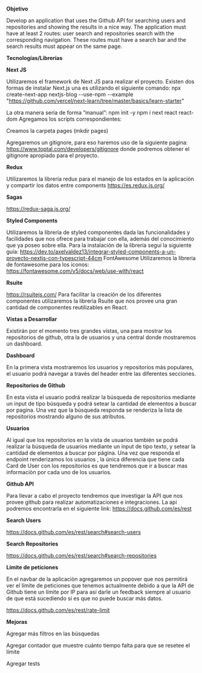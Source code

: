 
**Objetivo**

Develop an application that uses the Github API for searching users and repositories and showing the results in a nice way. The application must have at least 2 routes: user search and repositories search with the corresponding navigation. These routes must have a search bar and the search results must appear on the same page.

**Tecnologías/Librerías**

**Next JS**

Utilizaremos el framework de Next JS para realizar el proyecto. Existen dos formas de instalar Next.js una es utilizando el siguiente comando:
npx create-next-app nextjs-blog --use-npm --example "https://github.com/vercel/next-learn/tree/master/basics/learn-starter"

La otra manera sería de forma “manual”:
npm init -y
npm i next react react-dom
Agregamos los scripts correspondientes:

Creamos la carpeta pages (mkdir pages)

Agregaremos un gitignore, para eso haremos uso de la siguiente pagina: https://www.toptal.com/developers/gitignore donde podremos obtener el gitignore apropiado para el proyecto.

**Redux**

Utilizaremos la librería redux para el manejo de los estados en la aplicaciòn y compartir los datos entre components
https://es.redux.js.org/

**Sagas**

https://redux-saga.js.org/

**Styled Components**

Utilizaremos la librería de styled componentes dada las funcionalidades y facilidades que nos ofrece para trabajar con ella, además del conocimiento que ya poseo sobre ella.
Para la instalación de la librería segui la siguiente guía:
https://dev.to/axelvaldez13/integrar-styled-components-a-un-proyecto-nextjs-con-typescript-44cm
FontAwesome
Utilizaremos la librería de fontawesome para los iconos: 
https://fontawesome.com/v5/docs/web/use-with/react

**Rsuite**

https://rsuitejs.com/
Para facilitar la creación de los diferentes componentes utilizaremos la librerìa Rsuite que nos provee una gran cantidad de componentes reutilizables en React.

**Vistas a Desarrollar**

Existirán por el momento tres grandes vistas, una para mostrar los repositorios de github, otra la de usuarios y una central donde mostraremos un dashboard.

**Dashboard**

En la primera vista mostraremos los usuarios y repositorios más populares, el usuario podrá navegar a través del header entre las diferentes secciones.

**Repositorios de Github**

En esta vista el usuario podrá realizar la búsqueda de repositorios mediante un input de tipo búsqueda y podrá setear la cantidad de elementos a buscar por pagina. Una vez que la búsqueda responda se renderiza la lista de repositorios mostrando alguno de sus atributos.

**Usuarios**

Al igual que los repositorios en la vista de usuarios también se podrá realizar la búsqueda de usuarios mediante un input de tipo texto, y setear la cantidad de elementos a buscar por página. Una vez que responda el endpoint renderizamos los usuarios , la única diferencia que tiene cada Card de User con los repositorios es que tendremos que ir a buscar mas informaciòn por cada uno de los usuarios.

**Github API**

Para llevar a cabo el proyecto tendremos que investigar la API que nos provee github para realizar automatizaciones e integraciones.
La api podremos encontrarla en el siguiente link: https://docs.github.com/es/rest


**Search Users**

https://docs.github.com/es/rest/search#search-users

**Search Repositories**

https://docs.github.com/es/rest/search#search-repositories

**Límite de peticiones**

En el navbar de la aplicaciòn agregaremos un popover que nos permitirá ver el límite de peticiones que tenemos actualmente debido a que la API de Github tiene un límite por IP para así darle un feedback siempre al usuario de que está sucediendo si es que no puede buscar más datos.

https://docs.github.com/es/rest/rate-limit

**Mejoras**

Agregar más filtros en las búsquedas

Agregar contador que muestre cuánto tiempo falta para que se resetee el límite

Agregar tests



